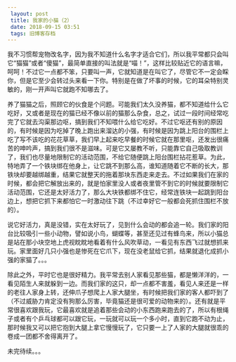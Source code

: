 ```yaml
---
 layout: post
 title: 我家的小猫（2）
 date: 2018-09-15 03:51
 tags: 旧博客存档
---
```

我不习惯帮宠物改名字，因为我不知道什么名字才适合它们，所以我平常都只会叫它“猫猫”或者“傻猫”，最简单直接的叫法就是“喵！”，这样比较贴近它的语言嘛，呵呵！不过它一点都不笨，只要叫一声，它就知道是在叫它了，尽管它不一定会睬你，但是它至少会转过头来看一下你。特别是在做了坏事的时候，它的耳朵特别灵敏的，刚一开声叫它就跑不知哪去了。



养了猫猫之后，照顾它的伙食是个问题。可能我们太久没养猫，都不知道给什么它吃好，又或者是现在的猫已经不像以前的猫那么杂食，总之，试过一段时间经常吃完了它就去沟渠那边呕，搞到我们不知喂什么给它吃好。不过它呕还有别的原因的，有时候是因为吃掉了晚上跑出来溜达的小强，有时候是因为跳上阳台的围栏上吃了写不该吃的花花草草，我们早上起来吃早餐的时候它就在那里呕，还发出很痛苦的呻吟声，搞到我们很不是滋味。可是它又屡教不听，只能靠它自己吸取教训了，我们也尽量地限制它的活动范围，不给它随便跳上阳台围栏拈花惹草。为此，特地弄了一个铁块绑在他身上，让它跳不到那么高，谁知道随着它不断的长大，那铁块却要越绑越重，结果它就整天的拖着那块东西走来走去。不过如果我们在家的时候，都会把它解放出来的，就是怕家里没人或者夜里管不到它的时候就要限制它活动范围，它还是太好活力了，那么大块铁都绑不住它，经常连铁块一起跳到阳台边上，想把它抓下来都怕它一时激动往下跳（不过幸好它一般都会死抓住围栏不放的）。



说它好活力，真是没错，实在太好玩了，见到什么会动的都会追一轮。我们家的阳台比较吸引一些小动物，譬如说小鸟，蝴蝶等，甚至还见过有蜂鸟来，所以小猫总是站在那小块空地上虎视眈眈地看着有什么风吹草动，一看见有东西飞过就想抓来玩。家里面好几只小强也是惨死在它爪下，现在没老鼠给它抓，结果就退化成抓小强的家猫了。。。



除此之外，平时它也是很好精力。我平常去别人家看见那些猫，都是懒洋洋的，一看见陌生人来就躲到一边。而我们家的这只，却一点都不害羞，看见人来还是一样的老往人家身上转，还伸爪子想爬上人家大腿坐，有时候把我们家的客人都吓到了（不过威胁力肯定没有狗那么厉害，毕竟猫还是很可爱的动物来的）。还有就是平常很喜欢跟我玩，它最喜欢就是追着那些会动的小东西跑来跑去的了，所以有根绳子或者有个乒乓球都可以跟它玩，一玩就可以玩一个多小时，直到它跑不动为止，那时候我又可以把它抱到大腿上拿它慢慢玩了，它只要一上了人家的大腿就很乖的卷成一团都不舍得离开了。





未完待续。。。

